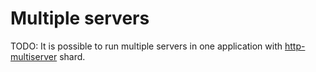 # Multiple servers

TODO: It is possible to run multiple servers in one application with [http-multiserver](https://github.com/vladfaust/http-multiserver.cr) shard.
